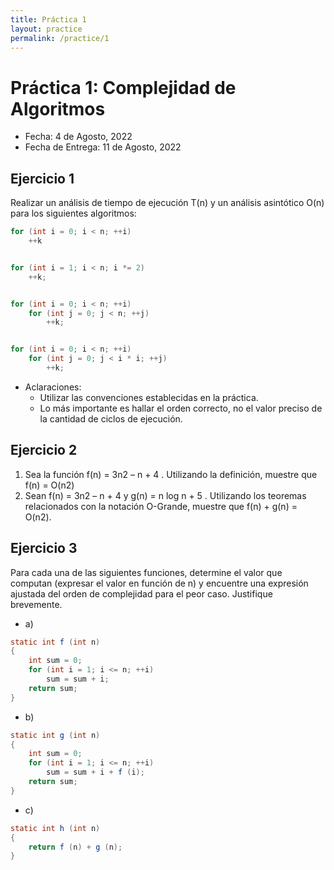 ```yaml
---
title: Práctica 1
layout: practice
permalink: /practice/1
---
```


# Práctica 1: Complejidad de Algoritmos

* Fecha: 4 de Agosto, 2022
* Fecha de Entrega: 11 de Agosto, 2022

## Ejercicio 1

Realizar un análisis de tiempo de ejecución T(n) y un análisis asintótico O(n) para los siguientes algoritmos:

```java
for (int i = 0; i < n; ++i) 
	++k


for (int i = 1; i < n; i *= 2)
	++k;


for (int i = 0; i < n; ++i)
 	for (int j = 0; j < n; ++j)        
 		++k;


for (int i = 0; i < n; ++i)
	for (int j = 0; j < i * i; ++j)
		++k;
```

* Aclaraciones:
  * Utilizar las convenciones establecidas en la práctica.
  * Lo más importante es hallar el orden correcto, no el valor preciso de la cantidad de ciclos de ejecución.

## Ejercicio 2

1. Sea la función f(n) = 3n2 – n + 4 . Utilizando la definición, muestre que f(n) = O(n2)
2. Sean f(n) = 3n2 – n + 4 y g(n) = n log n + 5 . Utilizando los teoremas relacionados con la notación O-Grande, muestre que f(n) + g(n) = O(n2).

## Ejercicio 3

Para cada una de las siguientes funciones, determine el valor que computan (expresar el valor en función de n) y encuentre una expresión ajustada del orden de complejidad para el peor caso. Justifique brevemente.

* a)

```java
static int f (int n)
{
	int sum = 0;
	for (int i = 1; i <= n; ++i)
	    sum = sum + i;
	return sum;
}
```

* b)

```java
static int g (int n)
{
	int sum = 0;
	for (int i = 1; i <= n; ++i)
	    sum = sum + i + f (i);
	return sum;
}
```

* c)

```java
static int h (int n)
{ 
	return f (n) + g (n); 
}
```
